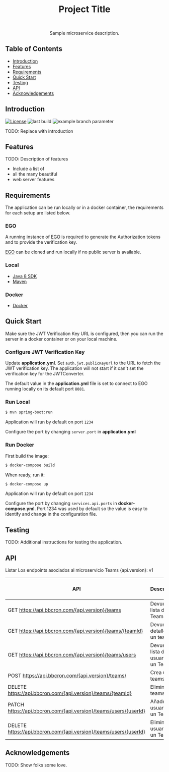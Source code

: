 <h1 align="center"> Project Title </h1> <br>

<p align="center">
  Sample microservice description.
</p>


## Table of Contents

- [Introduction](#introduction)
- [Features](#features)
- [Requirements](#requirements)
- [Quick Start](#quick-start)
- [Testing](#testing)
- [API](#requirements)
- [Acknowledgements](#acknowledgements)




## Introduction

[![License](https://img.shields.io/badge/License-Apache%202.0-blue.svg)](https://opensource.org/licenses/Apache-2.0)
![last build](https://github.com/3nauk/bbcron-spring-template/actions/workflows/maven.yml/badge.svg)
![example branch parameter](https://github.com/github/docs/actions/workflows/main.yml/badge.svg?branch=main)

TODO: Replace with introduction

## Features
TODO: Description of features

* Include a list of
* all the many beautiful
* web server features


## Requirements
The application can be run locally or in a docker container, the requirements for each setup are listed below.


### EGO
A running instance of [EGO](https://github.com/overture-stack/ego/) is required to generate the Authorization tokens and to provide the verification key.

[EGO](https://github.com/overture-stack/ego/) can be cloned and run locally if no public server is available.


### Local
* [Java 8 SDK](http://www.oracle.com/technetwork/java/javase/downloads/jdk8-downloads-2133151.html)
* [Maven](https://maven.apache.org/download.cgi)


### Docker
* [Docker](https://www.docker.com/get-docker)


## Quick Start
Make sure the JWT Verification Key URL is configured, then you can run the server in a docker container or on your local machine.

### Configure JWT Verification Key
Update __application.yml__. Set `auth.jwt.publicKeyUrl` to the URL to fetch the JWT verification key. The application will not start if it can't set the verification key for the JWTConverter.

The default value in the __application.yml__ file is set to connect to EGO running locally on its default port `8081`.

### Run Local
```bash
$ mvn spring-boot:run
```

Application will run by default on port `1234`

Configure the port by changing `server.port` in __application.yml__


### Run Docker

First build the image:
```bash
$ docker-compose build
```

When ready, run it:
```bash
$ docker-compose up
```

Application will run by default on port `1234`

Configure the port by changing `services.api.ports` in __docker-compose.yml__. Port 1234 was used by default so the value is easy to identify and change in the configuration file.


## Testing
TODO: Additional instructions for testing the application.


## API

Listar Los endpoints asociados al microservicio Teams
{api.version}: v1

| API                                                               |       Description                             |       Request Body        |       Response Body       |   HTTP Status Code        |
| ---                                                               | ---                                           | ---                       | ---                       | ---                       |
| GET  https://api.bbcron.com/{api.version}/teams                   | Devuelve la lista de Teams                    |  None                     | Array Team                |     200/OK                |
| GET  https://api.bbcron.com/{api.version}/teams/{teamId}          | Devuelve el detalle de un team                |  None                     |  Team                     |     200/OK                |
| GET  https://api.bbcron.com/{api.version}/teams/users             | Devuelve la lista de usuarios de un Team      |  None                     | Array User                |     200/OK                |
| POST  https://api.bbcron.com/{api.version}/teams/                 | Crea un teams                                 |  TeamResponse             |  User                     |     200/OK                |
| DELETE  https://api.bbcron.com/{api.version}/teams/{teamId}       | Elimina un teams                              |  null                     |  null                     |     204/NO CONTENT        |
| PATCH  https://api.bbcron.com/{api.version}/teams/users/{userId}  | Añade un usuario a un Team                    |  None                     |  Team                     |     200/OK                |
| DELETE https://api.bbcron.com/{api.version}/teams/users/{userId}  | Elimina un usuario da un Team                 |  None                     |  None                     |     200/OK                |



## Acknowledgements
TODO: Show folks some love.
